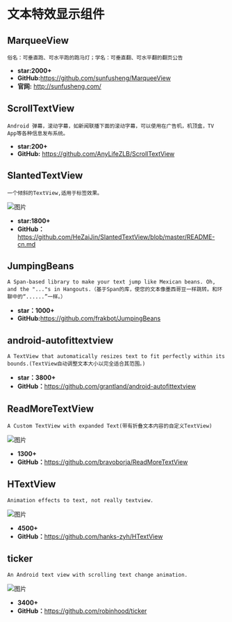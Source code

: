 # 文本特效显示组件

## MarqueeView

    俗名：可垂直跑、可水平跑的跑马灯；学名：可垂直翻、可水平翻的翻页公告

* **star:2000+**
* **GitHub:**<https://github.com/sunfusheng/MarqueeView>
* **官网:** <http://sunfusheng.com/>

## ScrollTextView  

    Android 弹幕，滚动字幕，如新闻联播下面的滚动字幕，可以使用在广告机，机顶盒，TV App等各种信息发布系统。

* **star:200+**
* **GitHub:** <https://github.com/AnyLifeZLB/ScrollTextView>

## SlantedTextView

    一个倾斜的TextView,适用于标签效果。

![图片](https://github.com/HeZaiJin/SlantedTextView/blob/master/screen_shot/screenshot.png)

* **star:1800+**
* **GitHub：**<https://github.com/HeZaiJin/SlantedTextView/blob/master/README-cn.md>

## JumpingBeans

    A Span-based library to make your text jump like Mexican beans. Oh, and the "..."s in Hangouts.（基于Span的库，使您的文本像墨西哥豆一样跳转。和环聊中的“......”一样。）

* **star：1000+**
* **GitHub:**<https://github.com/frakbot/JumpingBeans>

## android-autofittextview

    A TextView that automatically resizes text to fit perfectly within its bounds.(TextView自动调整文本大小以完全适合其范围。)

* **star：3800+**
* **GitHub：**<https://github.com/grantland/android-autofittextview>

## ReadMoreTextView

    A Custom TextView with expanded Text(带有折叠文本内容的自定义TextView)
![图片](https://github.com/bravoborja/ReadMoreTextView/blob/master/screenshots/collapsed.png)

* **1300+**
* **GitHub：**<https://github.com/bravoborja/ReadMoreTextView>

## HTextView

    Animation effects to text, not really textview.

![图片](https://github.com/hanks-zyh/HTextView/blob/master/screenshot/demo3.gif)

* **4500+**
* **GitHub：**<https://github.com/hanks-zyh/HTextView>

## ticker

    An Android text view with scrolling text change animation.

![图片](https://github.com/robinhood/ticker/blob/master/assets/ticker_main.gif)

* **3400+**
* **GitHub：**<https://github.com/robinhood/ticker>
